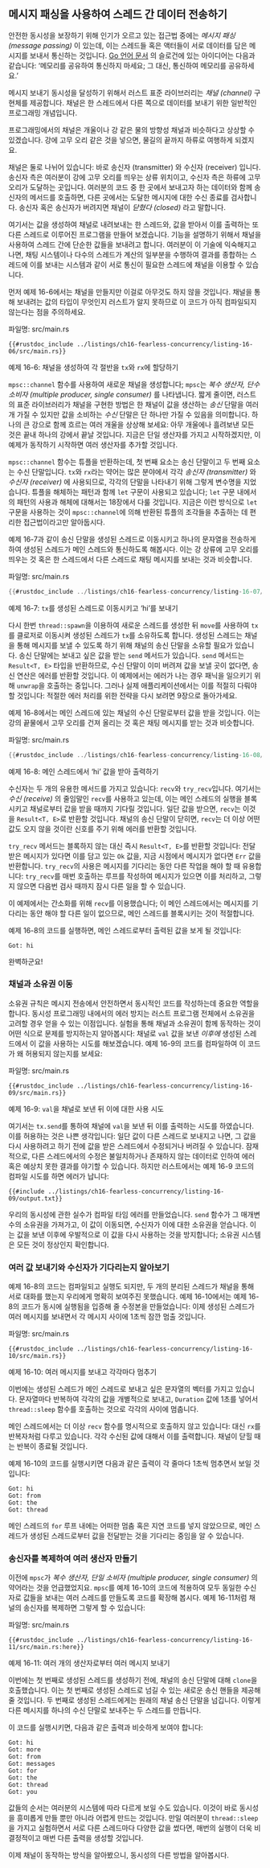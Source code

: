 ## 메시지 패싱을 사용하여 스레드 간 데이터 전송하기

안전한 동시성을 보장하기 위해 인기가 오르고 있는 접근법 중에는 *메시지 패싱 (message passing)*
이 있는데, 이는 스레드들 혹은 액터들이 서로 데이터를 담은 메시지를 보내서
통신하는 것입니다. [Go 언어 문서](https://golang.org/doc/effective_go.html#concurrency)
의 슬로건에 있는 아이디어는 다음과 같습니다: ‘메모리를 공유하여 통신하지
마세요; 그 대신, 통신하여 메모리를 공유하세요.’

메시지 보내기 동시성을 달성하기 위해서 러스트 표준 라이브러리는 *채널 (channel)*
구현체를 제공합니다. 채널은 한 스레드에서 다른 쪽으로 데이터를 보내기 위한
일반적인 프로그래밍 개념입니다.

프로그래밍에서의 채널은 개울이나 강 같은 물의 방향성 채널과
비슷하다고 상상할 수 있겠습니다. 강에 고무 오리 같은 것을
넣으면, 물길의 끝까지 하류로 여행하게 되겠지요.

채널은 둘로 나뉘어 있습니다: 바로 송신자 (transmitter) 와 수신자 (receiver) 입니다.
송신자 측은 여러분이 강에 고무 오리를 띄우는 상류 위치이고, 수신자
측은 하류에 고무 오리가 도달하는 곳입니다. 여러분의 코드 중 한 곳에서
보내고자 하는 데이터와 함께 송신자의 메서드를 호출하면, 다른 곳에서는
도달한 메시지에 대한 수신 종료를 검사합니다. 송신자 혹은 송신자가
버려지면 채널이 *닫혔다 (closed)* 라고 말합니다.

여기서는 값을 생성하여 채널로 내려보내는 한 스레드와, 값을 받아서
이를 출력하는 또 다른 스레드로 이루어진 프로그램을 만들어 보겠습니다.
기능을 설명하기 위해서 채널을 사용하여 스레드 간에 단순한 값들을
보내려고 합니다. 여러분이 이 기술에 익숙해지고 나면, 채팅 시스템이나
다수의 스레드가 계산의 일부분을 수행하여 결과를 종합하는 스레드에
이를 보내는 시스템과 같이 서로 통신이 필요한 스레드에 채널을
이용할 수 있습니다.

먼저 예제 16-6에서는 채널을 만들지만 이걸로 아무것도 하지 않을 것입니다.
채널을 통해 보내려는 값의 타입이 무엇인지 러스트가 알지 못하므로 이 코드가
아직 컴파일되지 않는다는 점을 주의하세요.

<span class="filename">파일명: src/main.rs</span>

```rust,ignore,does_not_compile
{{#rustdoc_include ../listings/ch16-fearless-concurrency/listing-16-06/src/main.rs}}
```

<span class="caption">예제 16-6: 채널을 생성하여 각 절반을
`tx`와 `rx`에 할당하기</span>

`mpsc::channel` 함수를 사용하여 새로운 채널을 생성합니다; `mpsc`는
*복수 생산자, 단수 소비자 (multiple producer, single consumer)* 를
나타냅니다. 짧게 줄이면, 러스트의 표준 라이브러리가 채널을 구현한 방법은
한 채널이 값을 생산하는 *송신* 단말을 여러 개 가질 수 있지만 값을 소비하는
*수신* 단말은 단 하나만 가질 수 있음을 의미합니다. 하나의 큰 강으로 함께
흐르는 여러 개울을 상상해 보세요: 아무 개울에나 흘려보낸 모든 것은 끝내 하나의
강에서 끝날 것입니다. 지금은 단일 생산자를 가지고 시작하겠지만, 이 예제가 동작하기
시작하면 여러 생산자를 추가할 것입니다.

`mpsc::channel` 함수는 튜플을 반환하는데, 첫 번째 요소는 송신
단말이고 두 번째 요소는 수신 단말입니다. `tx`와 `rx`라는 약어는
많은 분야에서 각각 *송신자 (transmitter)* 와 *수신자 (receiver)* 에
사용되므로, 각각의 단말을 나타내기 위해 그렇게 변수명을 지었습니다.
튜플을 해체하는 패턴과 함께 `let` 구문이 사용되고 있습니다;
`let` 구문 내에서의 패턴의 사용과 해체에 대해서는 18장에서 다룰
것입니다. 지금은 이런 방식으로 `let` 구문을 사용하는 것이
`mpsc::channel`에 의해 반환된 튜플의 조각들을 추출하는 데 편리한
접근법이라고만 알아둡시다.

예제 16-7과 같이 송신 단말을 생성된 스레드로 이동시키고 하나의
문자열을 전송하게 하여 생성된 스레드가 메인 스레드와 통신하도록
해봅시다. 이는 강 상류에 고무 오리를 띄우는 것 혹은 한 스레드에서 다른
스레드로 채팅 메시지를 보내는 것과 비슷합니다.

<span class="filename">파일명: src/main.rs</span>

```rust
{{#rustdoc_include ../listings/ch16-fearless-concurrency/listing-16-07/src/main.rs}}
```

<span class="caption">예제 16-7: `tx`를 생성된 스레드로 이동시키고
‘hi’를 보내기</span>

다시 한번 `thread::spawn`을 이용하여 새로운 스레드를 생성한 뒤 `move`를
사용하여 `tx`를 클로저로 이동시켜 생성된 스레드가 `tx`를 소유하도록 합니다.
생성된 스레드는 채널을 통해 메시지를 보낼 수 있도록 하기 위해 채널의 송신 단말을
소유할 필요가 있습니다. 송신 단말에는 보내고 싶은 값을 받는 `send` 메서드가
있습니다. `send` 메서드는 `Result<T, E>` 타입을 반환하므로, 수신 단말이
이미 버려져 값을 보낼 곳이 없다면, 송신 연산은 에러를 반환할 것입니다.
이 예제에서는 에러가 나는 경우 패닉을 일으키기 위해 `unwrap`을 호출하는
중입니다. 그러나 실제 애플리케이션에서는 이를 적절히 다뤄야 할 것입니다:
적절한 에러 처리를 위한 전략을 다시 보려면 9장으로 돌아가세요.

예제 16-8에서는 메인 스레드에 있는 채널의 수신 단말로부터 값을
받을 것입니다. 이는 강의 끝물에서 고무 오리를 건져 올리는 것 혹은 채팅
메시지를 받는 것과 비슷합니다.

<span class="filename">파일명: src/main.rs</span>

```rust
{{#rustdoc_include ../listings/ch16-fearless-concurrency/listing-16-08/src/main.rs}}
```

<span class="caption">예제 16-8: 메인 스레드에서 ‘hi’ 값을
받아 출력하기</span>

수신자는 두 개의 유용한 메서드를 가지고 있습니다: `recv`와 `try_recv`입니다. 여기서는
*수신 (receive)* 의 줄임말인 `recv`를 사용하고 있는데, 이는 메인 스레드의 실행을
블록시키고 채널로부터 값을 받을 때까지 기다릴 것입니다. 일단 값을 받으면, `recv`는
이것을 `Result<T, E>`로 반환할 것입니다. 채널의 송신 단말이 닫히면, `recv`는 더
이상 어떤 값도 오지 않을 것이란 신호를 주기 위해 에러를 반환할 것입니다.

`try_recv` 메서드는 블록하지 않는 대신 즉시 `Result<T, E>`를
반환할 것입니다: 전달받은 메시지가 있다면 이를 담고 있는 `Ok` 값을,
지금 시점에서 메시지가 없다면 `Err` 값을 반환합니다. `try_recv`의
사용은 메시지를 기다리는 동안 다른 작업을 해야 할 때 유용합니다:
`try_recv`를 매번 호출하는 루프를 작성하여 메시지가 있으면 이를
처리하고, 그렇지 않으면 다음번 검사 때까지 잠시 다른 일을 할 수
있습니다.

이 예제에서는 간소화를 위해 `recv`를 이용했습니다; 이 메인 스레드에서는
메시지를 기다리는 동안 해야 할 다른 일이 없으므로, 메인 스레드를 블록시키는
것이 적절합니다.

예제 16-8의 코드를 실행하면, 메인 스레드로부터 출력된 값을 보게
될 것입니다:

<!-- Not extracting output because changes to this output aren't significant;
the changes are likely to be due to the threads running differently rather than
changes in the compiler -->

```text
Got: hi
```

완벽하군요!

### 채널과 소유권 이동

소유권 규칙은 메시지 전송에서 안전하면서 동시적인 코드를 작성하는데
중요한 역할을 합니다. 동시성 프로그래밍 내에서의 에러 방지는 러스트
프로그램 전체에서 소유권을 고려할 경우 얻을 수 있는 이점입니다. 실험을
통해 채널과 소유권이 함께 동작하는 것이 어떤 식으로 문제를 방지하는지
알아봅시다: 채널로 `val` 값을 보낸 *이후에* 생성된 스레드에서 이 값을
사용하는 시도를 해보겠습니다. 예제 16-9의 코드를 컴파일하여 이 코드가
왜 허용되지 않는지를 보세요:

<span class="filename">파일명: src/main.rs</span>

```rust,ignore,does_not_compile
{{#rustdoc_include ../listings/ch16-fearless-concurrency/listing-16-09/src/main.rs}}
```

<span class="caption">예제 16-9: `val`을 채널로 보낸 뒤
이에 대한 사용 시도</span>

여기서는 `tx.send`를 통하여 채널에 `val`을 보낸 뒤 이를 출력하는 시도를
하였습니다. 이를 허용하는 것은 나쁜 생각입니다: 일단 값이 다른 스레드로 보내지고
나면, 그 값을 다시 사용하려고 하기 전에 값을 받은 스레드에서 수정되거나
버려질 수 있습니다. 잠재적으로, 다른 스레드에서의 수정은 불일치하거나 존재하지 않는
데이터로 인하여 에러 혹은 예상치 못한 결과를 야기할 수 있습니다. 하지만 러스트에서는
예제 16-9 코드의 컴파일 시도를 하면 에러가 납니다:

```console
{{#include ../listings/ch16-fearless-concurrency/listing-16-09/output.txt}}
```

우리의 동시성에 관한 실수가 컴파일 타임 에러를 만들었습니다. `send` 함수가
그 매개변수의 소유권을 가져가고, 이 값이 이동되면, 수신자가 이에 대한
소유권을 얻습니다. 이는 값을 보낸 이후에 우발적으로 이 값을 다시 사용하는
것을 방지합니다; 소유권 시스템은 모든 것이 정상인지 확인합니다.

### 여러 값 보내기와 수신자가 기다리는지 알아보기

예제 16-8의 코드는 컴파일되고 실행도 되지만, 두 개의 분리된 스레드가
채널을 통해 서로 대화를 했는지 우리에게 명확히 보여주진 못했습니다.
예제 16-10에서는 예제 16-8의 코드가 동시에 실행됨을 입증해 줄
수정본을 만들었습니다: 이제 생성된 스레드가 여러 메시지를 보내면서
각 메시지 사이에 1초씩 잠깐 멈출 것입니다.

<span class="filename">파일명: src/main.rs</span>

```rust,noplayground
{{#rustdoc_include ../listings/ch16-fearless-concurrency/listing-16-10/src/main.rs}}
```

<span class="caption">예제 16-10: 여러 메시지를 보내고
각각마다 멈추기</span>

이번에는 생성된 스레드가 메인 스레드로 보내고 싶은 문자열의 벡터를 
가지고 있습니다. 문자열마다 반복하여 각각의 값을 개별적으로 보내고,
`Duration` 값에 1초를 넣어서 `thread::sleep` 함수를 호출하는 것으로
각각의 사이에 멈춥니다.

메인 스레드에서는 더 이상 `recv` 함수를 명시적으로 호출하지 않고 있습니다:
대신 `rx`를 반복자처럼 다루고 있습니다. 각각 수신된 값에 대해서 이를
출력합니다. 채널이 닫힐 때는 반복이 종료될 것입니다.

예제 16-10의 코드를 실행시키면 다음과 같은 출력이 각 줄마다 1초씩
멈추면서 보일 것입니다:

<!-- Not extracting output because changes to this output aren't significant;
the changes are likely to be due to the threads running differently rather than
changes in the compiler -->

```text
Got: hi
Got: from
Got: the
Got: thread
```

메인 스레드의 `for` 루프 내에는 어떠한 멈춤 혹은 지연 코드를 넣지 않았으므로,
메인 스레드가 생성된 스레드로부터 값을 전달받는 것을 기다리는 중임을 알 수
있습니다.

### 송신자를 복제하여 여러 생산자 만들기

이전에 `mpsc`가 *복수 생산자, 단일 소비자 (multiple producer, single consumer)*
의 약어라는 것을 언급했었지요. `mpsc`를 예제 16-10의 코드에 적용하여 모두 동일한
수신자로 값들을 보내는 여러 스레드를 만들도록 코드를 확장해 봅시다. 예제 16-11처럼
채널의 송신자를 복제하면 그렇게 할 수 있습니다:

<span class="filename">파일명: src/main.rs</span>

```rust,noplayground
{{#rustdoc_include ../listings/ch16-fearless-concurrency/listing-16-11/src/main.rs:here}}
```

<span class="caption">예제 16-11: 여러 개의 생산자로부터 여러 메시지
보내기</span>

이번에는 첫 번째로 생성된 스레드를 생성하기 전에, 채널의 송신 단말에 대해 `clone`을
호출했습니다. 이는 첫 번째로 생성된 스레드로 넘길 수 있는 새로운 송신 핸들을
제공해 줄 것입니다. 두 번째로 생성된 스레드에게는 원래의 채널 송신 단말을 넘깁니다.
이렇게 다른 메시지를 하나의 수신 단말로 보내주는 두 스레드를 만듭니다.

이 코드를 실행시키면, 다음과 같은 출력과 비슷하게 보여야 합니다:

<!-- Not extracting output because changes to this output aren't significant;
the changes are likely to be due to the threads running differently rather than
changes in the compiler -->

```text
Got: hi
Got: more
Got: from
Got: messages
Got: for
Got: the
Got: thread
Got: you
```

값들의 순서는 여러분의 시스템에 따라 다르게 보일 수도 있습니다. 이것이 바로
동시성을 흥미롭게 만들 뿐만 아니라 어렵게 만드는 것입니다. 만일 여러분이
`thread::sleep`을 가지고 실험하면서 서로 다른 스레드마다 다양한 값을 썼다면,
매번의 실행이 더욱 비결정적이고 매번 다른 출력을 생성할 것입니다.

이제 채널이 동작하는 방식을 알아봤으니, 동시성의 다른 방법을
알아봅시다.
